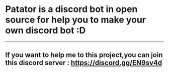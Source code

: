 # Patator is a discord bot in open source for help you to make your own discord bot :D
---
## If you want to help me to this project,you can join this discord server : https://discord.gg/EN9sv4d
